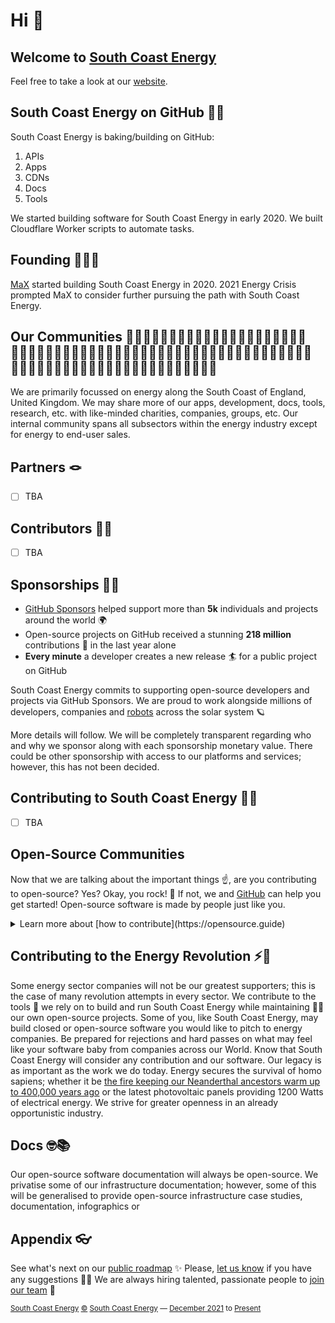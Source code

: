 # Hi 👋 

## Welcome to [South Coast Energy](https://github.com/SouthCoastEnergy)

Feel free to take a look at our [website](https://southcoast.energy).

## South Coast Energy on GitHub 🧑‍🍳

South Coast Energy is baking/building on GitHub:

1.	APIs
2.	Apps
3.	CDNs
4.	Docs
5.	Tools

We started building software for South Coast Energy in early 2020.
We built Cloudflare Worker scripts to automate tasks.

## Founding 👨🏻‍💻

[MaX](https://github.com/MaXFalstein) started building South Coast Energy in 2020.
2021 Energy Crisis prompted MaX to consider further pursuing the path with South Coast Energy.

## Our Communities 👨‍👩‍👦👨‍👩‍👧👨‍👩‍👧‍👦👨‍👩‍👦‍👦👨‍👩‍👧‍👧👩‍👩‍👦👩‍👩‍👧👩‍👩‍👧‍👦👩‍👩‍👦‍👦👩‍👩‍👧‍👧👨‍👨‍👦👨‍👨‍👧👨‍👨‍👧‍👦👨‍👨‍👦‍👦👨‍👨‍👧‍👧👩‍👦👩‍👧👩‍👧‍👦👩‍👦‍👦👩‍👧‍👧👨‍👦👨‍👧👨‍👧‍👦👨‍👦‍👦👨‍👧‍👧

We are primarily focussed on energy along the South Coast of England, United Kingdom.
We may share more of our apps, development, docs, tools, research, etc. with like-minded charities, companies, groups, etc.
Our internal community spans all subsectors within the energy industry except for energy to end-user sales.

## Partners 🪢

- [ ] TBA

## Contributors 🧑‍🔧

- [ ] TBA

## Sponsorships 🐕‍🦺

- [GitHub Sponsors](https://github.com/sponsors) helped support more than **5k** individuals and projects around the world 🌍
- Open-source projects on GitHub received a stunning **218 million** contributions 🚀 in the last year alone
- **Every minute** a developer creates a new release 🏄 for a public project on GitHub

South Coast Energy commits to supporting open-source developers and projects via GitHub Sponsors.
We are proud to work alongside millions of developers, companies and [robots](https://github.com/readme/featured/nasa-ingenuity-helicopter) across the solar system 🪐

More details will follow. We will be completely transparent regarding who and why we sponsor along with each sponsorship monetary value.
There could be other sponsorship with access to our platforms and services; however, this has not been decided.

## Contributing to South Coast Energy 🧑‍🏭

- [ ] TBA

## Open-Source Communities

Now that we are talking about the important things ☝️, are you contributing to open-source? Yes? Okay, you rock! 🎸 If not, we and [GitHub](https://github.com) can help you get started! Open-source software is made by people just like you.
<details> 
<summary>Learn more about [how to contribute](https://opensource.guide)</summary>
<br>
<ul>
<li>[How to Contribute to Open-Source](https://opensource.guide/how-to-contribute)</li>
<li>[Starting an Open Source Project](https://opensource.guide/starting-a-project)</li>
<li>[Finding Users for Your Project](https://opensource.guide/finding-users)</li>
<li>[Building Welcoming Communities](https://opensource.guide/building-community)</li>
<li>[Best Practices for Maintainers](https://opensource.guide/best-practices)</li>
<li>[Leadership and Governance](https://opensource.guide/leadership-and-governance)</li>
<li>[Getting Paid for Open-Source Work](https://opensource.guide/getting-paid)</li>
<li>[Your Code of Conduct](https://opensource.guide/code-of-conduct)</li>
<li>[Open-Source Metrics](https://opensource.guide/metrics)</li>
<li>[The Legal Side of Open Source](https://opensource.guide/legal/)</li>
</ul>
</details>

## Contributing to the Energy Revolution ⚡️🔋

Some energy sector companies will not be our greatest supporters; this is the case of many revolution attempts in every sector.
We contribute to the tools 🔧 we rely on to build and run South Coast Energy while maintaining 🧙‍♂️ our own open-source projects.
Some of you, like South Coast Energy, may build closed or open-source software you would like to pitch to energy companies.
Be prepared for rejections and hard passes on what may feel like your software baby from companies across our World.
Know that South Coast Energy will consider any contribution and our software. Our legacy is as important as the work we do today.
Energy secures the survival of homo sapiens; whether it be [the fire keeping our Neanderthal ancestors warm up to 400,000 years ago](https://www.sapiens.org/archaeology/neanderthal-fire) or the latest photovoltaic panels providing 1200 Watts of electrical energy.
We strive for greater openness in an already opportunistic industry.

## Docs 🤓📚

Our open-source software documentation will always be open-source.
We privatise some of our infrastructure documentation; however, some of this will be generalised to provide open-source infrastructure case studies, documentation, infographics or 

## Appendix 👓

See what's next on our [public roadmap](https://github.com/SouthCoastEnergy/roadmap) ✨
Please, [let us know](https://github.com/SouthCoastEnergy/feedback) if you have any suggestions 🙇‍♂️
We are always hiring talented, passionate people to [join our team](https://github.com/SouthCoastEnergy/careers) 🙌

<sub><a href="https://southcoast.energy">South Coast Energy</a> <a href="https://legal.southcoast.energy/copyright">©</a> <a href="https://southcoast.energy">South Coast Energy</a> — <a href="https://southcoast.energy/founding" id="originyear">December 2021</a> to <a href="https://southcoast.energy/latest" id="monthyear">Present</a></sub>

